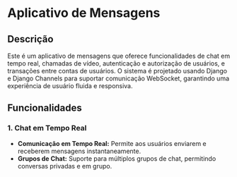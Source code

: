 # Aplicativo de Mensagens

## Descrição

Este é um aplicativo de mensagens que oferece funcionalidades de chat em tempo real, chamadas de vídeo, autenticação e autorização de usuários, e transações entre contas de usuários. O sistema é projetado usando Django e Django Channels para suportar comunicação WebSocket, garantindo uma experiência de usuário fluida e responsiva.

## Funcionalidades

### 1. Chat em Tempo Real
- **Comunicação em Tempo Real:** Permite aos usuários enviarem e receberem mensagens instantaneamente.
- **Grupos de Chat:** Suporte para múltiplos grupos de chat, permitindo conversas privadas e em grupo.
